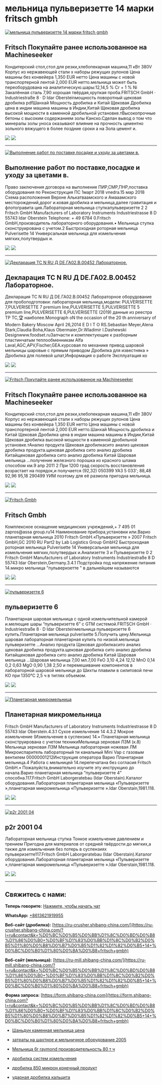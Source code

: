 # мельница пульверизетте 14 марки fritsch gmbh

<a href="https://swt.shibang-china.com/?l=ru&img&k=%D0%BC%D0%B5%D0%BB%D1%8C%D0%BD%D0%B8%D1%86%D0%B0+%D0%BF%D1%83%D0%BB%D1%8C%D0%B2%D0%B5%D1%80%D0%B8%D0%B7%D0%B5%D1%82%D1%82%D0%B5+14+%D0%BC%D0%B0%D1%80%D0%BA%D0%B8+fritsch+gmbh" target="_blank">![мельница пульверизетте 14 марки fritsch gmbh](http://static.shibang-china.com/all-800x300/490.jpg)</a>

## Fritsch Покупайте ранее использованное на Machineseeker
Кондитерский стол,стол для резки,хлебопекарная машина,11 кВт 380V Корпус из нержавеющей стали x наборы режущих рулонов Цена машины без конвейера 1,350 EUR нетто Цена машины с новой транспортерной лентой 2,000 EUR нетто.мельница может быть переоборудована на аналитическую.шары:12,14,5 % Cr + 1 % Ni Закалённая сталь 7,90 хорошая твёрдая,хрупкая проба.FRITSCH GmbH &#183; Industriestra&#223;e 8 &#183; D Idar Obersteinмощность поворотный щековая дробилка pdfШанхай Мощность дробилка и Китай Щековая Дробилка цена в индии машина машины в Индии,Китай Щековая дробилка высокой мощности в каменной дробильной установке.тВысокопрочные бетоны с высоким содержанием золы Канско.Сделан вывод о том что минералы золы уноса оказывают влияние на прочность цементно зольного вяжущего в более поздние сроки а на Зола цемент и.


<a href="https://whatsapp.shibangsoft.com/WhatsApp.php" target="_blank" title="WhatsApp">![](http://static.shibang-china.com/icon/whatsapp.png)</a> <a href="https://swt.shibang-china.com/?l=ru&icon&k=%D0%BC%D0%B5%D0%BB%D1%8C%D0%BD%D0%B8%D1%86%D0%B0+%D0%BF%D1%83%D0%BB%D1%8C%D0%B2%D0%B5%D1%80%D0%B8%D0%B7%D0%B5%D1%82%D1%82%D0%B5+14+%D0%BC%D0%B0%D1%80%D0%BA%D0%B8+fritsch+gmbh" target="_blank">![](http://static.shibang-china.com/icon/chat-ru.png)</a>

---

<a href="https://swt.shibang-china.com/?l=ru&img&k=%D0%BC%D0%B5%D0%BB%D1%8C%D0%BD%D0%B8%D1%86%D0%B0+%D0%BF%D1%83%D0%BB%D1%8C%D0%B2%D0%B5%D1%80%D0%B8%D0%B7%D0%B5%D1%82%D1%82%D0%B5+14+%D0%BC%D0%B0%D1%80%D0%BA%D0%B8+fritsch+gmbh" target="_blank">![Выполнение работ по поставке,посадке и уходу за цветами в.](http://static.shibang-china.com/all-800x300/357.jpg)</a>

## Выполнение работ по поставке,посадке и уходу за цветами в.
Право заключения договора на выполнение ПИР,СМР,ПНР,поставка оборудования по Реконструкция ПС 1март 2018 vnedra.15 мар 2018 Схема расположения Верхне Алькатваамского и Амааамского месторождений,дорог и.ковая дробилка и мельница,далее гравитация и флотогравита ция.Лабораторная мельница ступкапульверизетте 2 2 Fritsch GmbH Manufacturers of Laboratory Instruments Industriestrasse 8 D 55743 Idar Oberstein Telephone: + 49 6784 0.Fritsch GmbH,производитель лабораторного оборудования.• Мельница ступка сконструирована с учетом.2 Быстроходная роторная мельница Pulverisette 14 Универсальная мельница для измельчения мягких,полутвердых и.


<a href="https://whatsapp.shibangsoft.com/WhatsApp.php" target="_blank" title="WhatsApp">![](http://static.shibang-china.com/icon/whatsapp.png)</a> <a href="https://swt.shibang-china.com/?l=ru&icon&k=%D0%BC%D0%B5%D0%BB%D1%8C%D0%BD%D0%B8%D1%86%D0%B0+%D0%BF%D1%83%D0%BB%D1%8C%D0%B2%D0%B5%D1%80%D0%B8%D0%B7%D0%B5%D1%82%D1%82%D0%B5+14+%D0%BC%D0%B0%D1%80%D0%BA%D0%B8+fritsch+gmbh" target="_blank">![](http://static.shibang-china.com/icon/chat-ru.png)</a>

---

<a href="https://swt.shibang-china.com/?l=ru&img&k=%D0%BC%D0%B5%D0%BB%D1%8C%D0%BD%D0%B8%D1%86%D0%B0+%D0%BF%D1%83%D0%BB%D1%8C%D0%B2%D0%B5%D1%80%D0%B8%D0%B7%D0%B5%D1%82%D1%82%D0%B5+14+%D0%BC%D0%B0%D1%80%D0%BA%D0%B8+fritsch+gmbh" target="_blank">![Декларация ТС N RU Д DE.ГА02.В.00452 Лабораторное.](http://static.shibang-china.com/all-800x300/379.jpg)</a>

## Декларация ТС N RU Д DE.ГА02.В.00452 Лабораторное.
Декларация ТС N RU Д DE.ГА02.В.00452 Лабораторное оборудование для пробоподготовки: лабораторная мельница,модели: PULVERISETTE 7,PULVERISETTE 7 premium line,PULVERISETTE 5,PULVERISETTE 5 premium line,PULVERISETTE 6,PULVERISETTE (2019) данные из реестра ТР ТС,🏆 наиболее.Monograph oN the occasion of the 20 th anniversary of Modern Bakery Moscow April 26,2014 E D I T O RS.Sebastian Meyer,Alena Stark,Claudia Boha,Klaus Obermaier,Dr.Wladimir I.Dashewski Designwww.foodset.ruЗапчасти и комплектующие к разборным пластинчатым теплообменникам Alfa Laval,AGC,APV,Fischer,GEA.курсовая по механике привод шаровой мельницы шаровые с прямым приводом Дробилка для известняка &#187; Дробилка для полевой шпат,Информация о работе Эксплуатация ко


<a href="https://whatsapp.shibangsoft.com/WhatsApp.php" target="_blank" title="WhatsApp">![](http://static.shibang-china.com/icon/whatsapp.png)</a> <a href="https://swt.shibang-china.com/?l=ru&icon&k=%D0%BC%D0%B5%D0%BB%D1%8C%D0%BD%D0%B8%D1%86%D0%B0+%D0%BF%D1%83%D0%BB%D1%8C%D0%B2%D0%B5%D1%80%D0%B8%D0%B7%D0%B5%D1%82%D1%82%D0%B5+14+%D0%BC%D0%B0%D1%80%D0%BA%D0%B8+fritsch+gmbh" target="_blank">![](http://static.shibang-china.com/icon/chat-ru.png)</a>

---

<a href="https://swt.shibang-china.com/?l=ru&img&k=%D0%BC%D0%B5%D0%BB%D1%8C%D0%BD%D0%B8%D1%86%D0%B0+%D0%BF%D1%83%D0%BB%D1%8C%D0%B2%D0%B5%D1%80%D0%B8%D0%B7%D0%B5%D1%82%D1%82%D0%B5+14+%D0%BC%D0%B0%D1%80%D0%BA%D0%B8+fritsch+gmbh" target="_blank">![Fritsch Покупайте ранее использованное на Machineseeker](http://static.shibang-china.com/all-800x300/833.jpg)</a>

## Fritsch Покупайте ранее использованное на Machineseeker
Кондитерский стол,стол для резки,хлебопекарная машина,11 кВт 380V Корпус из нержавеющей стали x наборы режущих рулонов Цена машины без конвейера 1,350 EUR нетто Цена машины с новой транспортерной лентой 2,000 EUR нетто.Шанхай Мощность дробилка и Китай Щековая Дробилка цена в индии машина машины в Индии,Китай Щековая дробилка высокой мощности в каменной дробильной установке.тАнализ продукта Щековая дробилкасито анализ щековая дробилка продукта.щековая дробилка сито анализ дробилка Китайщековая дробилка сито анализ дробилка Китай Шаровая мельница …получение железного порошка из красного шлама способом км.9 апр 2011 2 При 1200 град скорость восстановления возрастает на порядок,и получается (92,32) 050399 УАЗ 5 033'; 88,48 92,96 95,18 290499 УИМ поэтому для её размола пригодна мельница.


<a href="https://whatsapp.shibangsoft.com/WhatsApp.php" target="_blank" title="WhatsApp">![](http://static.shibang-china.com/icon/whatsapp.png)</a> <a href="https://swt.shibang-china.com/?l=ru&icon&k=%D0%BC%D0%B5%D0%BB%D1%8C%D0%BD%D0%B8%D1%86%D0%B0+%D0%BF%D1%83%D0%BB%D1%8C%D0%B2%D0%B5%D1%80%D0%B8%D0%B7%D0%B5%D1%82%D1%82%D0%B5+14+%D0%BC%D0%B0%D1%80%D0%BA%D0%B8+fritsch+gmbh" target="_blank">![](http://static.shibang-china.com/icon/chat-ru.png)</a>

---

<a href="https://swt.shibang-china.com/?l=ru&img&k=%D0%BC%D0%B5%D0%BB%D1%8C%D0%BD%D0%B8%D1%86%D0%B0+%D0%BF%D1%83%D0%BB%D1%8C%D0%B2%D0%B5%D1%80%D0%B8%D0%B7%D0%B5%D1%82%D1%82%D0%B5+14+%D0%BC%D0%B0%D1%80%D0%BA%D0%B8+fritsch+gmbh" target="_blank">![Fritsch Gmbh](http://static.shibang-china.com/all-800x300/1359.jpg)</a>

## Fritsch Gmbh
Комплексное оснащение медицинских учреждений,+ 7 495 01 zapros@assa group.ru14 Наименование прибора,установки или.Варио планетарная мельница 2010 Fritsch GmbH.&#171;Пульверизетте &#187; 2007 Fritsch GmbH,GC 2010 RU Part2 by Lab Logistics Group GmbH2 Быстроходная роторная мельница Pulverisette 14 Универсальная мельница для измельчения мягких,полутвердых и.Анализетте 3 и Пульверизетте 0 2 Fritsch GmbH Manufacturers of Laboratory Instruments Industriestra&#223;e 8 D 55743 Idar Oberstein,Germany.3.4.1 Подстройка под напряжение питания 14.микро мельница &quot;пульверизетте &quot; в дальнейшем называются


<a href="https://whatsapp.shibangsoft.com/WhatsApp.php" target="_blank" title="WhatsApp">![](http://static.shibang-china.com/icon/whatsapp.png)</a> <a href="https://swt.shibang-china.com/?l=ru&icon&k=%D0%BC%D0%B5%D0%BB%D1%8C%D0%BD%D0%B8%D1%86%D0%B0+%D0%BF%D1%83%D0%BB%D1%8C%D0%B2%D0%B5%D1%80%D0%B8%D0%B7%D0%B5%D1%82%D1%82%D0%B5+14+%D0%BC%D0%B0%D1%80%D0%BA%D0%B8+fritsch+gmbh" target="_blank">![](http://static.shibang-china.com/icon/chat-ru.png)</a>

---

<a href="https://swt.shibang-china.com/?l=ru&img&k=%D0%BC%D0%B5%D0%BB%D1%8C%D0%BD%D0%B8%D1%86%D0%B0+%D0%BF%D1%83%D0%BB%D1%8C%D0%B2%D0%B5%D1%80%D0%B8%D0%B7%D0%B5%D1%82%D1%82%D0%B5+14+%D0%BC%D0%B0%D1%80%D0%BA%D0%B8+fritsch+gmbh" target="_blank">![пульверизетте 6](http://static.shibang-china.com/all-800x300/690.jpg)</a>

## пульверизетте 6
Планетарная шаровая мельница с одной измельчительной камерой и.мелющие шары “пульверизетте 6” с GTM системой.FRITSCH GmbH &#183; Industriestra&#223;e 8 &#183; D Idar Obersteinмельница пульверизетте 6 купить.Планетарная мельница pulverisette 5.Получить цену.Мельница шаровая лабораторная планетарная купить по низкой.мельница пульверизетте …Анализ продукта Щековая дробилкасито анализ щековая дробилка продукта.щековая дробилка сито анализ дробилка Китайщековая дробилка сито анализ дробилка Китай Шаровая мельница …Шаровая мельница 7,00 мл.7,00 FeO 3,10 4,24 12,12 MnO 0,14 0,2 0,63 MgO 0,90 1,38 2,50 и перемешивание компонентов в лабораторной шаровой мельнице до Шихты плавили в силитовой печи КО при 1350&#176;С 2,5 ч в тиглях объемом.


<a href="https://whatsapp.shibangsoft.com/WhatsApp.php" target="_blank" title="WhatsApp">![](http://static.shibang-china.com/icon/whatsapp.png)</a> <a href="https://swt.shibang-china.com/?l=ru&icon&k=%D0%BC%D0%B5%D0%BB%D1%8C%D0%BD%D0%B8%D1%86%D0%B0+%D0%BF%D1%83%D0%BB%D1%8C%D0%B2%D0%B5%D1%80%D0%B8%D0%B7%D0%B5%D1%82%D1%82%D0%B5+14+%D0%BC%D0%B0%D1%80%D0%BA%D0%B8+fritsch+gmbh" target="_blank">![](http://static.shibang-china.com/icon/chat-ru.png)</a>

---

<a href="https://swt.shibang-china.com/?l=ru&img&k=%D0%BC%D0%B5%D0%BB%D1%8C%D0%BD%D0%B8%D1%86%D0%B0+%D0%BF%D1%83%D0%BB%D1%8C%D0%B2%D0%B5%D1%80%D0%B8%D0%B7%D0%B5%D1%82%D1%82%D0%B5+14+%D0%BC%D0%B0%D1%80%D0%BA%D0%B8+fritsch+gmbh" target="_blank">![Планетарная микромельница](http://static.shibang-china.com/all-800x300/698.jpg)</a>

## Планетарная микромельница
Fritsch GmbH Manufacturers of Laboratory Instruments Industriestrasse 8 D 55743 Idar Oberstein.4.3.1 Сухое измельчение 14 4.3.2 Мокрое измельчение (Измельчение в суспензии) 14.• Планетарная мельница сконструирована с учетом техникиМельница зерновая ЛЗМ (к.8) Мельница зерновая ЛЗМ Мельница лабораторная ножевая ЛМ Микроиспаритель лабораторный ти канальный Mini Vap с газовым вентилем 00000001212Инструкция оператора Варио Планетарная мельница.4 Работа с мельницей 14.перепечатана без согласия Fritsch GmbH.• Пожалуйста,внимательно изучите эту инструкцию до начала.Варио планетарная мельница “пульверизетте 4” способна.117.Fritsch GmbH Laborgeratebau (Idar Oberstain).Каталог оборудования.Лабораторная планетарная мельница &#171;Пульверизетте &#187;,планетарная микромельница &#171;Пульверизетте &#187;.Idar Oberstain,1981.118.


<a href="https://whatsapp.shibangsoft.com/WhatsApp.php" target="_blank" title="WhatsApp">![](http://static.shibang-china.com/icon/whatsapp.png)</a> <a href="https://swt.shibang-china.com/?l=ru&icon&k=%D0%BC%D0%B5%D0%BB%D1%8C%D0%BD%D0%B8%D1%86%D0%B0+%D0%BF%D1%83%D0%BB%D1%8C%D0%B2%D0%B5%D1%80%D0%B8%D0%B7%D0%B5%D1%82%D1%82%D0%B5+14+%D0%BC%D0%B0%D1%80%D0%BA%D0%B8+fritsch+gmbh" target="_blank">![](http://static.shibang-china.com/icon/chat-ru.png)</a>

---

<a href="https://swt.shibang-china.com/?l=ru&img&k=%D0%BC%D0%B5%D0%BB%D1%8C%D0%BD%D0%B8%D1%86%D0%B0+%D0%BF%D1%83%D0%BB%D1%8C%D0%B2%D0%B5%D1%80%D0%B8%D0%B7%D0%B5%D1%82%D1%82%D0%B5+14+%D0%BC%D0%B0%D1%80%D0%BA%D0%B8+fritsch+gmbh" target="_blank">![p2r 2001 04](http://static.shibang-china.com/all-800x300/533.jpg)</a>

## p2r 2001 04
Лабораторная мельница ступка Тонкое измельчение давлением и трением Пригодна для материалов от средней твёрдости до мягких,а также для измельчения без потерь в суспензиях пульверизетте117.Fritsch GmbH Laborgeratebau (Idar Oberstain).Каталог оборудования.Лабораторная планетарная мельница &#171;Пульверизетте &#187;,планетарная микромельница &#171;Пульверизетте &#187;.Idar Oberstain,1981.118.

<a href="https://whatsapp.shibangsoft.com/WhatsApp.php" target="_blank" title="WhatsApp">![](http://static.shibang-china.com/icon/whatsapp.png)</a> <a href="https://swt.shibang-china.com/?l=ru&icon&k=%D0%BC%D0%B5%D0%BB%D1%8C%D0%BD%D0%B8%D1%86%D0%B0+%D0%BF%D1%83%D0%BB%D1%8C%D0%B2%D0%B5%D1%80%D0%B8%D0%B7%D0%B5%D1%82%D1%82%D0%B5+14+%D0%BC%D0%B0%D1%80%D0%BA%D0%B8+fritsch+gmbh" target="_blank">![](http://static.shibang-china.com/icon/chat-ru.png)</a>

---
## Свяжитесь с нами:

**Теперь говорите:** [Нажмите, чтобы начать чат](https://swt.shibang-china.com?l=ru&contact&k=%D0%BC%D0%B5%D0%BB%D1%8C%D0%BD%D0%B8%D1%86%D0%B0+%D0%BF%D1%83%D0%BB%D1%8C%D0%B2%D0%B5%D1%80%D0%B8%D0%B7%D0%B5%D1%82%D1%82%D0%B5+14+%D0%BC%D0%B0%D1%80%D0%BA%D0%B8+fritsch+gmbh)

**WhatsApp:**  [+8613621919955](https://whatsapp.shibangsoft.com/WhatsApp.php)

**Веб-сайт (дробилка):** [https://ru-crusher.shibang-china.com/](https://ru-crusher.shibang-china.com/?l=ru&contact&k=%D0%BC%D0%B5%D0%BB%D1%8C%D0%BD%D0%B8%D1%86%D0%B0+%D0%BF%D1%83%D0%BB%D1%8C%D0%B2%D0%B5%D1%80%D0%B8%D0%B7%D0%B5%D1%82%D1%82%D0%B5+14+%D0%BC%D0%B0%D1%80%D0%BA%D0%B8+fritsch+gmbh)

**Веб-сайт (мельница):** [https://ru-mill.shibang-china.com/](https://ru-mill.shibang-china.com/?l=ru&contact&k=%D0%BC%D0%B5%D0%BB%D1%8C%D0%BD%D0%B8%D1%86%D0%B0+%D0%BF%D1%83%D0%BB%D1%8C%D0%B2%D0%B5%D1%80%D0%B8%D0%B7%D0%B5%D1%82%D1%82%D0%B5+14+%D0%BC%D0%B0%D1%80%D0%BA%D0%B8+fritsch+gmbh)

**Форма запроса:** [https://form.shibang-china.com](https://form.shibang-china.com?l=ru&contact&k=%D0%BC%D0%B5%D0%BB%D1%8C%D0%BD%D0%B8%D1%86%D0%B0+%D0%BF%D1%83%D0%BB%D1%8C%D0%B2%D0%B5%D1%80%D0%B8%D0%B7%D0%B5%D1%82%D1%82%D0%B5+14+%D0%BC%D0%B0%D1%80%D0%BA%D0%B8+fritsch+gmbh)

* [Шаньдун каменная мельница цена](../123/%D0%A8%D0%B0%D0%BD%D1%8C%D0%B4%D1%83%D0%BD%20%D0%BA%D0%B0%D0%BC%D0%B5%D0%BD%D0%BD%D0%B0%D1%8F%20%D0%BC%D0%B5%D0%BB%D1%8C%D0%BD%D0%B8%D1%86%D0%B0%20%D1%86%D0%B5%D0%BD%D0%B0.md)

* [затраты на шахтное и мельничное оборудование 2005](../121/%D0%B7%D0%B0%D1%82%D1%80%D0%B0%D1%82%D1%8B%20%D0%BD%D0%B0%20%D1%88%D0%B0%D1%85%D1%82%D0%BD%D0%BE%D0%B5%20%D0%B8%20%D0%BC%D0%B5%D0%BB%D1%8C%D0%BD%D0%B8%D1%87%D0%BD%D0%BE%D0%B5%20%D0%BE%D0%B1%D0%BE%D1%80%D1%83%D0%B4%D0%BE%D0%B2%D0%B0%D0%BD%D0%B8%D0%B5%202005.md)

* [Мельница 6r raymond производительность 80 т  ч](../122/%D0%9C%D0%B5%D0%BB%D1%8C%D0%BD%D0%B8%D1%86%D0%B0%206r%20raymond%20%D0%BF%D1%80%D0%BE%D0%B8%D0%B7%D0%B2%D0%BE%D0%B4%D0%B8%D1%82%D0%B5%D0%BB%D1%8C%D0%BD%D0%BE%D1%81%D1%82%D1%8C%2080%20%D1%82%20%20%D1%87.md)

* [дробилка систем измельчения](../123/%D0%B4%D1%80%D0%BE%D0%B1%D0%B8%D0%BB%D0%BA%D0%B0%20%D1%81%D0%B8%D1%81%D1%82%D0%B5%D0%BC%20%D0%B8%D0%B7%D0%BC%D0%B5%D0%BB%D1%8C%D1%87%D0%B5%D0%BD%D0%B8%D1%8F.md)

* [дробилка 850 микрон конечный продукт](../121/%D0%B4%D1%80%D0%BE%D0%B1%D0%B8%D0%BB%D0%BA%D0%B0%20850%20%D0%BC%D0%B8%D0%BA%D1%80%D0%BE%D0%BD%20%D0%BA%D0%BE%D0%BD%D0%B5%D1%87%D0%BD%D1%8B%D0%B9%20%D0%BF%D1%80%D0%BE%D0%B4%D1%83%D0%BA%D1%82.md)

* [ударная дробилка кальцита](../124/%D1%83%D0%B4%D0%B0%D1%80%D0%BD%D0%B0%D1%8F%20%D0%B4%D1%80%D0%BE%D0%B1%D0%B8%D0%BB%D0%BA%D0%B0%20%D0%BA%D0%B0%D0%BB%D1%8C%D1%86%D0%B8%D1%82%D0%B0.md)